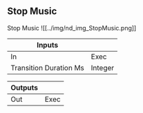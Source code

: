 ## Stop Music
Stop Music
![[../img/nd_img_StopMusic.png]]

|Inputs||
|--|--|
| In | Exec |
| Transition Duration Ms | Integer |

|Outputs||
|--|--|
| Out | Exec |
